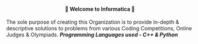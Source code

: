 #### <div align="center"> 🎊 Welcome to Informatica 🎊

The sole purpose of creating this Organization is to provide in-depth & descriptive solutions to problems from various Coding Competitions, Online Judges & Olympiads. <b><i>Programming Languages used - C++ & Python</i></b>
